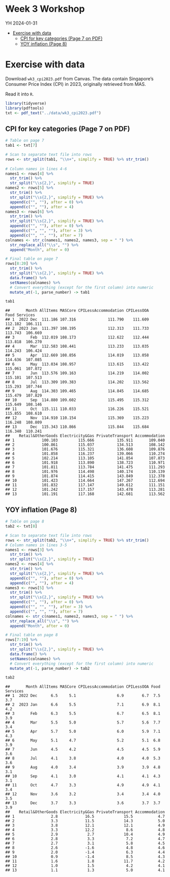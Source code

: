 Week 3 Workshop
================
YH
2024-01-31

- [Exercise with data](#exercise-with-data)
  - [CPI for key categories (Page 7 on
    PDF)](#cpi-for-key-categories-page-7-on-pdf)
  - [YOY inflation (Page 8)](#yoy-inflation-page-8)

# Exercise with data

Download `wk3_cpi2023.pdf` from Canvas. The data contain Singapore’s
Consumer Price Index (CPI) in 2023, originally retrieved from MAS.

Read it into `R`.

``` r
library(tidyverse)
library(pdftools)
txt <- pdf_text("../data/wk3_cpi2023.pdf")
```

## CPI for key categories (Page 7 on PDF)

``` r
# Table on page 7
tab1 <- txt[7]

# Scan to separate text file into rows
rows <- str_split(tab1, "\\n+", simplify = TRUE) %>% str_trim()
  
# Column names in lines 4-6
names1 <- rows[4] %>%
  str_trim() %>%
  str_split("\\s{2,}", simplify = TRUE)
names2 <- rows[5] %>%
  str_trim() %>%
  str_split("\\s{2,}", simplify = TRUE) %>%
  append(c("", ""), after = 0) %>%
  append(c("", ""), after = 4)
names3 <- rows[6] %>%
  str_trim() %>%
  str_split("\\s{2,}", simplify = TRUE) %>%
  append(c("", ""), after = 0) %>%
  append(c("", "", ""), after = 3) %>%
  append(c("", "", ""), after = 7)
colnames <- str_c(names1, names2, names3, sep = " ") %>% 
  str_replace_all("\\s", "") %>%
  append("Month", after = 0)

# Final table on page 7
rows[8:20] %>%
  str_trim() %>%
  str_split("\\s{2,}", simplify = TRUE) %>%
  data.frame() %>%
  setNames(colnames) %>%
  # Convert everything (except for the first column) into numeric
  mutate_at(-1, parse_number) -> tab1

tab1
```

    ##       Month AllItems MASCore CPILessAccommodation CPILessOOA    Food Services
    ## 1  2022 Dec  111.186 107.316              111.790    111.609 112.182  106.111
    ## 2  2023 Jan  111.397 108.195              112.313    111.733 113.743  106.669
    ## 3       Feb  112.019 108.173              112.622    112.444 113.818  106.270
    ## 4       Mar  112.583 108.441              113.233    113.035 114.243  106.424
    ## 5       Apr  112.669 108.856              114.019    113.058 114.636  107.085
    ## 6       May  113.034 108.957              113.615    113.422 115.061  107.072
    ## 7       Jun  113.576 109.163              114.219    114.002 115.101  107.513
    ## 8       Jul  113.309 109.383              114.202    113.562 115.293  107.744
    ## 9       Aug  114.303 109.465              114.845    114.685 115.479  107.829
    ## 10      Sep  114.880 109.602              115.495    115.312 115.649  108.146
    ## 11      Oct  115.111 110.033              116.226    115.521 115.855  108.610
    ## 12      Nov  114.910 110.154              115.369    115.223 116.248  108.809
    ## 13      Dec  115.343 110.866              115.844    115.684 116.340  110.241
    ##    Retail&OtherGoods Electricity&Gas PrivateTransport Accommodation
    ## 1            100.103         115.666          135.911       109.040
    ## 2            100.861         115.037          134.513       108.142
    ## 3            101.676         115.321          136.608       109.876
    ## 4            101.858         116.237          139.066       110.274
    ## 5            102.214         113.105          141.854       107.873
    ## 6            101.918         113.890          138.723       110.971
    ## 7            101.811         113.784          141.475       111.293
    ## 8            101.976         114.498          140.174       110.139
    ## 9            101.874         114.415          143.849       112.378
    ## 10           101.423         114.664          147.267       112.694
    ## 11           101.832         117.147          149.612       111.151
    ## 12           101.242         117.157          143.478       113.281
    ## 13           101.191         117.168          142.681       113.562

## YOY inflation (Page 8)

``` r
# Table on page 8
tab2 <- txt[8]

# Scan to separate text file into rows
rows <- str_split(tab2, "\\n+", simplify = TRUE) %>% str_trim()
# Column names in lines 3-5
names1 <- rows[3] %>%
  str_trim() %>%
  str_split("\\s{2,}", simplify = TRUE)
names2 <- rows[4] %>%
  str_trim() %>%
  str_split("\\s{2,}", simplify = TRUE) %>%
  append(c("", ""), after = 0) %>%
  append(c("", ""), after = 4)
names3 <- rows[5] %>%
  str_trim() %>%
  str_split("\\s{2,}", simplify = TRUE) %>%
  append(c("", ""), after = 0) %>%
  append(c("", "", ""), after = 3) %>%
  append(c("", "", ""), after = 7)
colnames <- str_c(names1, names2, names3, sep = " ") %>% 
  str_replace_all("\\s", "") %>%
  append("Month", after = 0)

# Final table on page 8
rows[7:19] %>%
  str_trim() %>%
  str_split("\\s{2,}", simplify = TRUE) %>%
  data.frame() %>%
  setNames(colnames) %>%
  # Convert everything (except for the first column) into numeric
  mutate_at(-1, parse_number) -> tab2

tab2
```

    ##       Month AllItems MASCore CPILessAccommodation CPILessOOA Food Services
    ## 1  2022 Dec      6.5     5.1                  6.9        6.7  7.5      3.7
    ## 2  2023 Jan      6.6     5.5                  7.1        6.9  8.1      4.2
    ## 3       Feb      6.3     5.5                  6.7        6.5  8.1      3.9
    ## 4       Mar      5.5     5.0                  5.7        5.6  7.7      3.4
    ## 5       Apr      5.7     5.0                  6.0        5.9  7.1      4.3
    ## 6       May      5.1     4.7                  5.2        5.1  6.8      3.9
    ## 7       Jun      4.5     4.2                  4.5        4.5  5.9      3.6
    ## 8       Jul      4.1     3.8                  4.0        4.0  5.3      3.6
    ## 9       Aug      4.0     3.4                  3.9        3.9  4.8      3.1
    ## 10      Sep      4.1     3.0                  4.1        4.1  4.3      3.1
    ## 11      Oct      4.7     3.3                  4.9        4.9  4.1      3.4
    ## 12      Nov      3.6     3.2                  3.4        3.4  4.0      3.5
    ## 13      Dec      3.7     3.3                  3.6        3.7  3.7      3.9
    ##    Retail&OtherGoods Electricity&Gas PrivateTransport Accommodation
    ## 1                2.8            16.5             15.5           4.7
    ## 2                3.3            11.5             14.3           5.0
    ## 3                3.8            12.1             12.1           4.9
    ## 4                3.3            12.2              8.6           4.8
    ## 5                2.9             2.7             10.4           4.9
    ## 6                2.8             3.3              7.2           4.7
    ## 7                2.7             3.1              5.8           4.5
    ## 8                2.6            -1.6              4.8           4.6
    ## 9                2.0            -1.4              6.3           4.4
    ## 10               0.9            -1.4              8.5           4.3
    ## 11               1.6             1.8             11.7           4.2
    ## 12               1.0             1.5              4.2           4.1
    ## 13               1.1             1.3              5.0           4.1
